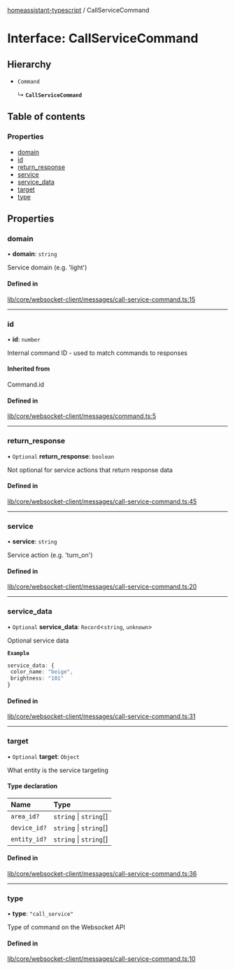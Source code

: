 [homeassistant-typescript](../README.md) / CallServiceCommand

# Interface: CallServiceCommand

## Hierarchy

- `Command`

  ↳ **`CallServiceCommand`**

## Table of contents

### Properties

- [domain](CallServiceCommand.md#domain)
- [id](CallServiceCommand.md#id)
- [return\_response](CallServiceCommand.md#return_response)
- [service](CallServiceCommand.md#service)
- [service\_data](CallServiceCommand.md#service_data)
- [target](CallServiceCommand.md#target)
- [type](CallServiceCommand.md#type)

## Properties

### domain

• **domain**: `string`

Service domain (e.g. 'light')

#### Defined in

[lib/core/websocket-client/messages/call-service-command.ts:15](https://github.com/benwainwright/hass-ts/blob/7a1b65e/src/lib/core/websocket-client/messages/call-service-command.ts#L15)

___

### id

• **id**: `number`

Internal command ID - used to match commands to responses

#### Inherited from

Command.id

#### Defined in

[lib/core/websocket-client/messages/command.ts:5](https://github.com/benwainwright/hass-ts/blob/7a1b65e/src/lib/core/websocket-client/messages/command.ts#L5)

___

### return\_response

• `Optional` **return\_response**: `boolean`

Not optional for service actions that return response data

#### Defined in

[lib/core/websocket-client/messages/call-service-command.ts:45](https://github.com/benwainwright/hass-ts/blob/7a1b65e/src/lib/core/websocket-client/messages/call-service-command.ts#L45)

___

### service

• **service**: `string`

Service action (e.g. 'turn_on')

#### Defined in

[lib/core/websocket-client/messages/call-service-command.ts:20](https://github.com/benwainwright/hass-ts/blob/7a1b65e/src/lib/core/websocket-client/messages/call-service-command.ts#L20)

___

### service\_data

• `Optional` **service\_data**: `Record`\<`string`, `unknown`\>

Optional service data

**`Example`**

```ts
service_data: {
 color_name: "beige",
 brightness: "101"
}
```

#### Defined in

[lib/core/websocket-client/messages/call-service-command.ts:31](https://github.com/benwainwright/hass-ts/blob/7a1b65e/src/lib/core/websocket-client/messages/call-service-command.ts#L31)

___

### target

• `Optional` **target**: `Object`

What entity is the service targeting

#### Type declaration

| Name | Type |
| :------ | :------ |
| `area_id?` | `string` \| `string`[] |
| `device_id?` | `string` \| `string`[] |
| `entity_id?` | `string` \| `string`[] |

#### Defined in

[lib/core/websocket-client/messages/call-service-command.ts:36](https://github.com/benwainwright/hass-ts/blob/7a1b65e/src/lib/core/websocket-client/messages/call-service-command.ts#L36)

___

### type

• **type**: ``"call_service"``

Type of command on the Websocket API

#### Defined in

[lib/core/websocket-client/messages/call-service-command.ts:10](https://github.com/benwainwright/hass-ts/blob/7a1b65e/src/lib/core/websocket-client/messages/call-service-command.ts#L10)
